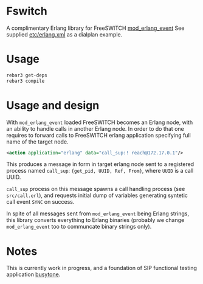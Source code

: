 Fswitch
=======

A complimentary Erlang library for FreeSWITCH [mod_erlang_event](https://freeswitch.org/confluence/display/FREESWITCH/mod_erlang_event)
See supplied [etc/erlang.xml](etc/erlang.xml) as a dialplan example.

Usage
=====

```sh
rebar3 get-deps
rebar3 compile
```

Usage and design
================

With `mod_erlang_event` loaded FreeSWITCH becomes an Erlang node, with an ability to handle calls in another Erlang node.
In order to do that one requires to forward calls to FreeSWITCH erlang application specifying full name of the target node.
```xml
<action application="erlang" data="call_sup:! reach@172.17.0.1"/>
```
This produces a message in form in target erlang node sent to a registered process named `call_sup`: `{get_pid, UUID, Ref, From}`,
where `UUID` is a call UUID.

`call_sup` process on this message spawns a call handling process (see `src/call.erl`), and requests initial dump of variables
generating syntetic call event `SYNC` on success.

In spite of all messages sent from `mod_erlang_event` being Erlang strings, this library converts everything to Erlang binaries
(probably we change `mod_erlang_event` too to communcate binary strings only).

Notes
=====

This is currently work in progress, and a foundation of SIP functional testing application [busytone](https://github.com/jamhed/busytone).
